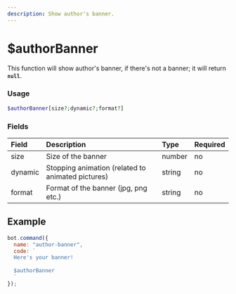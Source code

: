 ```yaml
---
description: Show author's banner.
---
```


# $authorBanner

This function will show author's banner, if there's not a banner; it will return **`null`**.

### Usage 

```php
$authorBanner[size?;dynamic?;format?]
```

### Fields

| Field | Description | Type | Required |
| :--- | :--- | :--- | :--- |
| size | Size of the banner | number | no |
| dynamic | Stopping animation (related to animated pictures) | string | no |
| format | Format of the banner (jpg, png etc.) | string | no |

## Example

```javascript
bot.command({
  name: "author-banner",
  code: `
  Here's your banner!
  
  $authorBanner
  `
});
```
